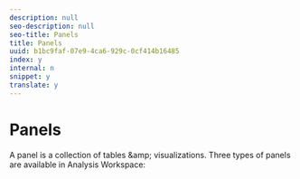 ```yaml
---
description: null
seo-description: null
seo-title: Panels
title: Panels
uuid: b1bc9faf-07e9-4ca6-929c-0cf414b16485
index: y
internal: n
snippet: y
translate: y
---
```


# Panels

A panel is a collection of tables &amp;amp; visualizations. Three types of panels are available in Analysis Workspace: 
